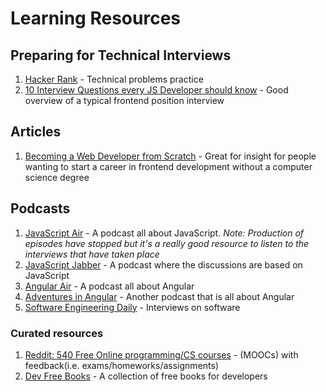 # Learning Resources

## Preparing for Technical Interviews

1. [Hacker Rank](https://www.hackerrank.com/) - Technical problems practice
2. [10 Interview Questions every JS Developer should know](https://medium.com/javascript-scene/10-interview-questions-every-javascript-developer-should-know-6fa6bdf5ad95#.dxox076zp) - Good overview of a typical frontend position interview


## Articles

1. [Becoming a Web Developer from Scratch](https://medium.com/@sgarcia.dev/my-journey-to-becoming-a-web-developer-from-scratch-without-a-cs-degree-2-years-later-and-what-i-4a7fd2ff5503#.o6dovu9fy) - Great for insight for people wanting to start a career in frontend development without a computer science degree

## Podcasts

1. [JavaScript Air](https://itunes.apple.com/us/podcast/javascript-air/id1066446588?mt=2) - A podcast all about JavaScript. *Note: Production of episodes have stopped but it's a really good resource to listen to the interviews that have taken place*
2. [JavaScript Jabber](https://itunes.apple.com/us/podcast/javascript-jabber/id496893300?mt=2) - A podcast where the discussions are based on JavaScript 
3. [Angular Air](https://itunes.apple.com/us/podcast/angular-air/id940806858?mt=2) - A podcast all about Angular
4. [Adventures in Angular](https://itunes.apple.com/us/podcast/adventures-in-angular/id907361052?mt=2) - Another podcast that is all about Angular
5. [Software Engineering Daily](https://itunes.apple.com/us/podcast/software-engineering-daily/id1019576853?mt=2) - Interviews on software

### Curated resources

1. [Reddit: 540 Free Online programming/CS courses](https://www.reddit.com/r/learnprogramming/comments/5bmg2b/heres_a_list_of_540_free_online_programmingcs/) - (MOOCs) with feedback(i.e. exams/homeworks/assignments)
2. [Dev Free Books](https://devfreebooks.github.io/) - A collection of free books for developers
